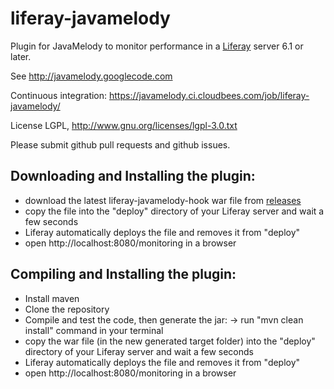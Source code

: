 liferay-javamelody
=========================

Plugin for JavaMelody to monitor performance in a [Liferay](http://www.liferay.com/) server 6.1 or later.

See http://javamelody.googlecode.com

Continuous integration: https://javamelody.ci.cloudbees.com/job/liferay-javamelody/

License LGPL, http://www.gnu.org/licenses/lgpl-3.0.txt

Please submit github pull requests and github issues.


Downloading and Installing the plugin:
---------------------------------------
 - download the latest liferay-javamelody-hook war file from [releases](https://github.com/evernat/liferay-javamelody/releases)
 - copy the file into the "deploy" directory of your Liferay server and wait a few seconds
 - Liferay automatically deploys the file and removes it from "deploy" 
 - open http://localhost:8080/monitoring in a browser


Compiling and Installing the plugin:
---------------------------------------
 - Install maven
 - Clone the repository
 - Compile and test the code, then generate the jar:
	-> run "mvn clean install" command in your terminal
 - copy the war file (in the new generated target folder) into the "deploy" directory of your Liferay server and wait a few seconds
 - Liferay automatically deploys the file and removes it from "deploy" 
 - open http://localhost:8080/monitoring in a browser
